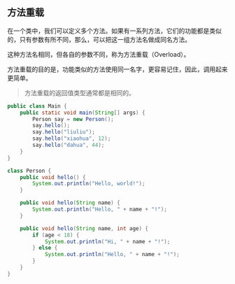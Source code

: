 ## 方法重载

在一个类中，我们可以定义多个方法。如果有一系列方法，它们的功能都是类似的，只有参数有所不同，那么，可以把这一组方法名做成同名方法。

这种方法名相同，但各自的参数不同，称为方法重载（Overload）。

方法重载的目的是，功能类似的方法使用同一名字，更容易记住，因此，调用起来更简单。

> 方法重载的返回值类型通常都是相同的。

```java
public class Main {
    public static void main(String[] args) {
        Person say = new Person();
        say.hello();
        say.hello("liuliu");
        say.hello("xiaohua", 12);
        say.hello("dahua", 44);
    }
}

class Person {
    public void hello() {
        System.out.println("Hello, world!");
    }

    public void hello(String name) {
        System.out.println("Hello, " + name + "!");
    }

    public void hello(String name, int age) {
        if (age < 18) {
            System.out.println("Hi, " + name + "!");
        } else {
            System.out.println("Hello, " + name + "!");
        }
    }
}
```

